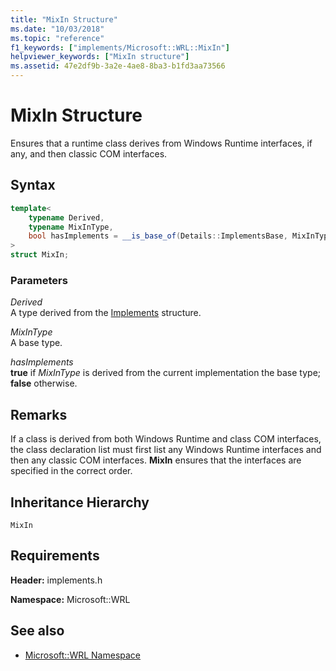 ```yaml
---
title: "MixIn Structure"
ms.date: "10/03/2018"
ms.topic: "reference"
f1_keywords: ["implements/Microsoft::WRL::MixIn"]
helpviewer_keywords: ["MixIn structure"]
ms.assetid: 47e2df9b-3a2e-4ae8-8ba3-b1fd3aa73566
---
```

# MixIn Structure

Ensures that a runtime class derives from Windows Runtime interfaces, if any, and then classic COM interfaces.

## Syntax

```cpp
template<
    typename Derived,
    typename MixInType,
    bool hasImplements = __is_base_of(Details::ImplementsBase, MixInType)
>
struct MixIn;
```

### Parameters

*Derived*<br/>
A type derived from the [Implements](implements-structure.md) structure.

*MixInType*<br/>
A base type.

*hasImplements*<br/>
**true** if *MixInType* is derived from the current implementation the base type; **false** otherwise.

## Remarks

If a class is derived from both Windows Runtime and class COM interfaces, the class declaration list must first list any Windows Runtime interfaces and then any classic COM interfaces. **MixIn** ensures that the interfaces are specified in the correct order.

## Inheritance Hierarchy

`MixIn`

## Requirements

**Header:** implements.h

**Namespace:** Microsoft::WRL

## See also

- [Microsoft::WRL Namespace](microsoft-wrl-namespace.md)
